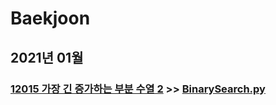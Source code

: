# Baekjoon

## 2021년 01월

### [12015 가장 긴 증가하는 부분 수열 2](https://www.acmicpc.net/problem/12015) >> [BinarySearch.py](JY_B12015_2.py)



